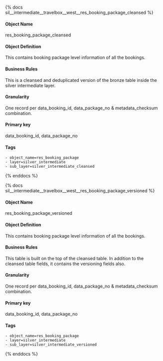 {% docs sil__intermediate__travelbox__west__res_booking_package_cleansed %}

#### Object Name
res_booking_package_cleansed

#### Object Definition
This contains booking package level information of all the bookings.

#### Business Rules
This is a cleansed and deduplicated version of the bronze table inside the silver intermediate layer.

#### Granularity
One record per data_booking_id, data_package_no & metadata_checksum combination.

#### Primary key
data_booking_id, data_package_no

#### Tags
    - object_name=res_booking_package
    - layer=silver_intermediate
    - sub_layer=silver_intermediate_cleansed

{% enddocs %}

{% docs sil__intermediate__travelbox__west__res_booking_package_versioned %}

#### Object Name
res_booking_package_versioned

#### Object Definition
This contains booking package level information of all the bookings.

#### Business Rules
This table is built on the top of the cleansed table. In addition to the cleansed table fields, it contains the versioning fields also.

#### Granularity
One record per data_booking_id, data_package_no & metadata_checksum combination.

#### Primary key
data_booking_id, data_package_no

#### Tags
    - object_name=res_booking_package
    - layer=silver_intermediate
    - sub_layer=silver_intermediate_versioned

{% enddocs %}